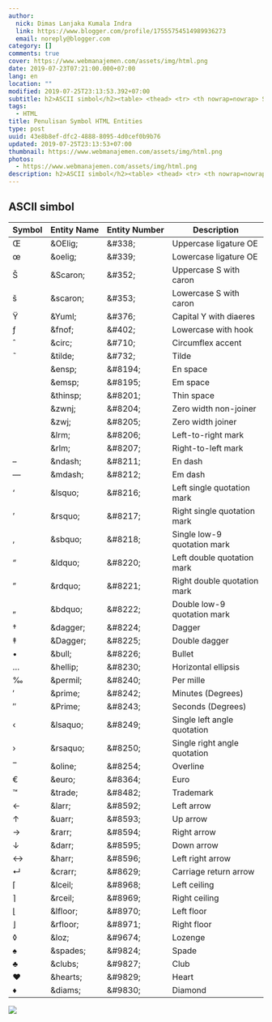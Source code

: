 ```yaml
---
author:
  nick: Dimas Lanjaka Kumala Indra
  link: https://www.blogger.com/profile/17555754514989936273
  email: noreply@blogger.com
category: []
comments: true
cover: https://www.webmanajemen.com/assets/img/html.png
date: 2019-07-23T07:21:00.000+07:00
lang: en
location: ""
modified: 2019-07-25T23:13:53.392+07:00
subtitle: h2>ASCII simbol</h2><table> <thead> <tr> <th nowrap=nowrap> Symbol </th> <th
tags:
  - HTML
title: Penulisan Symbol HTML Entities
type: post
uuid: 43e8b8ef-dfc2-4888-8095-4d0cef0b9b76
updated: 2019-07-25T23:13:53+07:00
thumbnail: https://www.webmanajemen.com/assets/img/html.png
photos:
  - https://www.webmanajemen.com/assets/img/html.png
description: h2>ASCII simbol</h2><table> <thead> <tr> <th nowrap=nowrap> Symbol </th> <th
---
```


<h2>ASCII simbol</h2><table>    <thead>        <tr>            <th nowrap="nowrap">                Symbol             </th>            <th nowrap="nowrap">                Entity Name             </th>            <th nowrap="nowrap">                Entity Number             </th>            <th nowrap="nowrap">                Description             </th>        </tr>    </thead>    <tbody>        <tr>            <td>                Œ             </td>            <td>                &amp;OElig;             </td>            <td>                &amp;#338;             </td>            <td>                Uppercase ligature OE             </td>        </tr>        <tr>            <td>                œ             </td>            <td>                &amp;oelig;             </td>            <td>                &amp;#339;             </td>            <td>                Lowercase ligature OE             </td>        </tr>        <tr>            <td>                Š             </td>            <td>                &amp;Scaron;             </td>            <td>                &amp;#352;             </td>            <td>                Uppercase S with caron             </td>        </tr>        <tr>            <td>                š             </td>            <td>                &amp;scaron;             </td>            <td>                &amp;#353;             </td>            <td>                Lowercase S with caron             </td>        </tr>        <tr>            <td>                Ÿ             </td>            <td>                &amp;Yuml;             </td>            <td>                &amp;#376;             </td>            <td>                Capital Y with diaeres             </td>        </tr>        <tr>            <td>                ƒ             </td>            <td>                &amp;fnof;             </td>            <td>                &amp;#402;             </td>            <td>                Lowercase with hook             </td>        </tr>        <tr>            <td>                ˆ             </td>            <td>                &amp;circ;             </td>            <td>                &amp;#710;             </td>            <td>                Circumflex accent             </td>        </tr>        <tr>            <td>                ˜             </td>            <td>                &amp;tilde;             </td>            <td>                &amp;#732;             </td>            <td>                Tilde             </td>        </tr>        <tr>            <td>                              </td>            <td>                &amp;ensp;             </td>            <td>                &amp;#8194;             </td>            <td>                En space             </td>        </tr>        <tr>            <td>                              </td>            <td>                &amp;emsp;             </td>            <td>                &amp;#8195;             </td>            <td>                Em space             </td>        </tr>        <tr>            <td>                              </td>            <td>                &amp;thinsp;             </td>            <td>                &amp;#8201;             </td>            <td>                Thin space             </td>        </tr>        <tr>            <td>                ‌             </td>            <td>                &amp;zwnj;             </td>            <td>                &amp;#8204;             </td>            <td>                Zero width non-joiner             </td>        </tr>        <tr>            <td>                ‍             </td>            <td>                &amp;zwj;             </td>            <td>                &amp;#8205;             </td>            <td>                Zero width joiner             </td>        </tr>        <tr>            <td>                ‎             </td>            <td>                &amp;lrm;             </td>            <td>                &amp;#8206;             </td>            <td>                Left-to-right mark             </td>        </tr>        <tr>            <td>                ‏             </td>            <td>                &amp;rlm;             </td>            <td>                &amp;#8207;             </td>            <td>                Right-to-left mark             </td>        </tr>        <tr>            <td>                –             </td>            <td>                &amp;ndash;             </td>            <td>                &amp;#8211;             </td>            <td>                En dash             </td>        </tr>        <tr>            <td>                —             </td>            <td>                &amp;mdash;             </td>            <td>                &amp;#8212;             </td>            <td>                Em dash             </td>        </tr>        <tr>            <td>                ‘             </td>            <td>                &amp;lsquo;             </td>            <td>                &amp;#8216;             </td>            <td>                Left single quotation mark             </td>        </tr>        <tr>            <td>                ’             </td>            <td>                &amp;rsquo;             </td>            <td>                &amp;#8217;             </td>            <td>                Right single quotation mark             </td>        </tr>        <tr>            <td>                ‚             </td>            <td>                &amp;sbquo;             </td>            <td>                &amp;#8218;             </td>            <td>                Single low-9 quotation mark             </td>        </tr>        <tr>            <td>                “             </td>            <td>                &amp;ldquo;             </td>            <td>                &amp;#8220;             </td>            <td>                Left double quotation mark             </td>        </tr>        <tr>            <td>                ”             </td>            <td>                &amp;rdquo;             </td>            <td>                &amp;#8221;             </td>            <td>                Right double quotation mark             </td>        </tr>        <tr>            <td>                „             </td>            <td>                &amp;bdquo;             </td>            <td>                &amp;#8222;             </td>            <td>                Double low-9 quotation mark             </td>        </tr>        <tr>            <td>                †             </td>            <td>                &amp;dagger;             </td>            <td>                &amp;#8224;             </td>            <td>                Dagger             </td>        </tr>        <tr>            <td>                ‡             </td>            <td>                &amp;Dagger;             </td>            <td>                &amp;#8225;             </td>            <td>                Double dagger             </td>        </tr>        <tr>            <td>                •             </td>            <td>                &amp;bull;             </td>            <td>                &amp;#8226;             </td>            <td>                Bullet             </td>        </tr>        <tr>            <td>                …             </td>            <td>                &amp;hellip;             </td>            <td>                &amp;#8230;             </td>            <td>                Horizontal ellipsis             </td>        </tr>        <tr>            <td>                ‰             </td>            <td>                &amp;permil;             </td>            <td>                &amp;#8240;             </td>            <td>                Per mille             </td>        </tr>        <tr>            <td>                ′             </td>            <td>                &amp;prime;             </td>            <td>                &amp;#8242;             </td>            <td>                Minutes (Degrees)             </td>        </tr>        <tr>            <td>                ″             </td>            <td>                &amp;Prime;             </td>            <td>                &amp;#8243;             </td>            <td>                Seconds (Degrees)             </td>        </tr>        <tr>            <td>                ‹             </td>            <td>                &amp;lsaquo;             </td>            <td>                &amp;#8249;             </td>            <td>                Single left angle quotation             </td>        </tr>        <tr>            <td>                ›             </td>            <td>                &amp;rsaquo;             </td>            <td>                &amp;#8250;             </td>            <td>                Single right angle quotation             </td>        </tr>        <tr>            <td>                ‾             </td>            <td>                &amp;oline;             </td>            <td>                &amp;#8254;             </td>            <td>                Overline             </td>        </tr>        <tr>            <td>                €             </td>            <td>                &amp;euro;             </td>            <td>                &amp;#8364;             </td>            <td>                Euro             </td>        </tr>        <tr>            <td>                ™             </td>            <td>                &amp;trade;             </td>            <td>                &amp;#8482;             </td>            <td>                Trademark             </td>        </tr>        <tr>            <td>                ←             </td>            <td>                &amp;larr;             </td>            <td>                &amp;#8592;             </td>            <td>                Left arrow             </td>        </tr>        <tr>            <td>                ↑             </td>            <td>                &amp;uarr;             </td>            <td>                &amp;#8593;             </td>            <td>                Up arrow             </td>        </tr>        <tr>            <td>                →             </td>            <td>                &amp;rarr;             </td>            <td>                &amp;#8594;             </td>            <td>                Right arrow             </td>        </tr>        <tr>            <td>                ↓             </td>            <td>                &amp;darr;             </td>            <td>                &amp;#8595;             </td>            <td>                Down arrow             </td>        </tr>        <tr>            <td>                ↔             </td>            <td>                &amp;harr;             </td>            <td>                &amp;#8596;             </td>            <td>                Left right arrow             </td>        </tr>        <tr>            <td>                ↵             </td>            <td>                &amp;crarr;             </td>            <td>                &amp;#8629;             </td>            <td>                Carriage return arrow             </td>        </tr>        <tr>            <td>                ⌈             </td>            <td>                &amp;lceil;             </td>            <td>                &amp;#8968;             </td>            <td>                Left ceiling             </td>        </tr>        <tr>            <td>                ⌉             </td>            <td>                &amp;rceil;             </td>            <td>                &amp;#8969;             </td>            <td>                Right ceiling             </td>        </tr>        <tr>            <td>                ⌊             </td>            <td>                &amp;lfloor;             </td>            <td>                &amp;#8970;             </td>            <td>                Left floor             </td>        </tr>        <tr>            <td>                ⌋             </td>            <td>                &amp;rfloor;             </td>            <td>                &amp;#8971;             </td>            <td>                Right floor             </td>        </tr>        <tr>            <td>                ◊             </td>            <td>                &amp;loz;             </td>            <td>                &amp;#9674;             </td>            <td>                Lozenge             </td>        </tr>        <tr>            <td>                ♠             </td>            <td>                &amp;spades;             </td>            <td>                &amp;#9824;             </td>            <td>                Spade             </td>        </tr>        <tr>            <td>                ♣             </td>            <td>                &amp;clubs;             </td>            <td>                &amp;#9827;             </td>            <td>                Club             </td>        </tr>        <tr>            <td>                ♥             </td>            <td>                &amp;hearts;             </td>            <td>                &amp;#9829;             </td>            <td>                Heart             </td>        </tr>        <tr>            <td>                ♦             </td>            <td>                &amp;diams;             </td>            <td>                &amp;#9830;             </td>            <td>                Diamond             </td>        </tr>    </tbody></table> <img src="https://www.webmanajemen.com/assets/img/html.png">